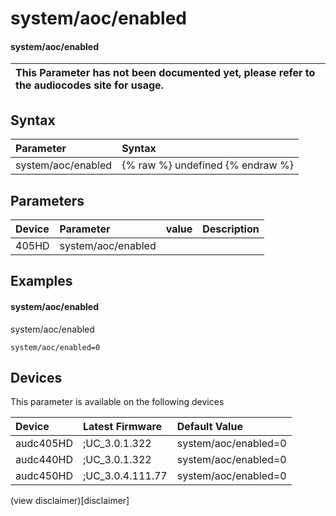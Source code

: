 ﻿---
description: system/aoc/enabled
search: false
---

# system/aoc/enabled

#### system/aoc/enabled


| This Parameter has not been documented yet, please refer to the audiocodes site for usage.  |
| :--- |

## Syntax
| Parameter | Syntax |
| :--- | :--- |
|system/aoc/enabled | {% raw %} undefined {% endraw %} |

## Parameters
|Device|Parameter|value|Description|
|:---|:---|:---|:---|
| 405HD | system/aoc/enabled |  |  |

## Examples
#### system/aoc/enabled

system/aoc/enabled

```
system/aoc/enabled=0
```

## Devices
This parameter is available on the following devices

| Device | Latest Firmware | Default Value |
|:---|:---|:---|
| audc405HD | ;UC_3.0.1.322 | system/aoc/enabled=0 
| audc440HD | ;UC_3.0.1.322 | system/aoc/enabled=0 
| audc450HD | ;UC_3.0.4.111.77 | system/aoc/enabled=0 

(view disclaimer)[disclaimer]
